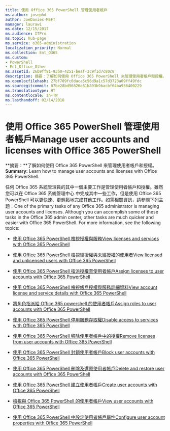 ```yaml
---
title: 使用 Office 365 PowerShell 管理使用者帳戶
ms.author: josephd
author: JoeDavies-MSFT
manager: laurawi
ms.date: 12/15/2017
ms.audience: ITPro
ms.topic: hub-page
ms.service: o365-administration
localization_priority: Normal
ms.collection: Ent_O365
ms.custom:
- PowerShell
- Ent_Office_Other
ms.assetid: 26b9ff81-93b0-4251-beaf-3c9f1d7c80c8
description: 摘要：了解如何使用 Office 365 PowerShell 來管理使用者帳戶和授權。
ms.openlocfilehash: 27bf709fc0daca5c56d9a1c57d3723a09ff49fdc
ms.sourcegitcommit: 07be28bd96826e61b893b9bacbf64ba936400229
ms.translationtype: HT
ms.contentlocale: zh-TW
ms.lasthandoff: 02/14/2018
---
```

# <a name="manage-user-accounts-and-licenses-with-office-365-powershell"></a><span data-ttu-id="b4c87-103">使用 Office 365 PowerShell 管理使用者帳戶</span><span class="sxs-lookup"><span data-stu-id="b4c87-103">Manage user accounts and licenses with Office 365 PowerShell</span></span>

 <span data-ttu-id="b4c87-104">**摘要：**了解如何使用 Office 365 PowerShell 來管理使用者帳戶和授權。</span><span class="sxs-lookup"><span data-stu-id="b4c87-104">**Summary:** Learn how to manage user accounts and licenses with Office 365 PowerShell.</span></span>
  
<span data-ttu-id="b4c87-p101">任何 Office 365 系統管理員的其中一個主要工作是管理使用者帳戶和授權。雖然您可以在 Office 365 系統管理中心 中完成其中一些工作，但是使用 Office 365 PowerShell 可以更快速、更輕鬆地完成其他工作。如需相關資訊，請參閱下列主題：</span><span class="sxs-lookup"><span data-stu-id="b4c87-p101">One of the primary tasks of any Office 365 administrator is managing user accounts and licenses. Although you can accomplish some of these tasks in the Office 365 admin center, other tasks are much quicker and easier with Office 365 PowerShell. For more information, see the following topics:</span></span>
  
- [<span data-ttu-id="b4c87-108">使用 Office 365 PowerShell 檢視授權與服務</span><span class="sxs-lookup"><span data-stu-id="b4c87-108">View licenses and services with Office 365 PowerShell</span></span>](view-licenses-and-services-with-office-365-powershell.md)
    
- [<span data-ttu-id="b4c87-109">使用 Office 365 PowerShell 檢視經授權與未經授權的使用者</span><span class="sxs-lookup"><span data-stu-id="b4c87-109">View licensed and unlicensed users with Office 365 PowerShell</span></span>](view-licensed-and-unlicensed-users-with-office-365-powershell.md)
    
- [<span data-ttu-id="b4c87-110">使用 Office 365 PowerShell 指派授權至使用者帳戶</span><span class="sxs-lookup"><span data-stu-id="b4c87-110">Assign licenses to user accounts with Office 365 PowerShell</span></span>](assign-licenses-to-user-accounts-with-office-365-powershell.md)
    
- [<span data-ttu-id="b4c87-111">使用 Office 365 PowerShell 檢視帳戶授權與服務詳細資料</span><span class="sxs-lookup"><span data-stu-id="b4c87-111">View account license and service details with Office 365 PowerShell</span></span>](view-account-license-and-service-details-with-office-365-powershell.md)
    
- [<span data-ttu-id="b4c87-112">將角色指派給 Office 365 powershell 的使用者帳戶</span><span class="sxs-lookup"><span data-stu-id="b4c87-112">Assign roles to user accounts with Office 365 PowerShell</span></span>](assign-roles-to-user-accounts-with-office-365-powershell.md)
    
- [<span data-ttu-id="b4c87-113">使用 Office 365 PowerShell 停用服務存取權</span><span class="sxs-lookup"><span data-stu-id="b4c87-113">Disable access to services with Office 365 PowerShell</span></span>](disable-access-to-services-with-office-365-powershell.md)
    
- [<span data-ttu-id="b4c87-114">使用 Office 365 PowerShell 移除使用者帳戶中的授權</span><span class="sxs-lookup"><span data-stu-id="b4c87-114">Remove licenses from user accounts with Office 365 PowerShell</span></span>](remove-licenses-from-user-accounts-with-office-365-powershell.md)
    
- [<span data-ttu-id="b4c87-115">使用 Office 365 PowerShell 封鎖使用者帳戶</span><span class="sxs-lookup"><span data-stu-id="b4c87-115">Block user accounts with Office 365 PowerShell</span></span>](block-user-accounts-with-office-365-powershell.md)
    
- [<span data-ttu-id="b4c87-116">使用 Office 365 PowerShell 刪除及還原使用者帳戶</span><span class="sxs-lookup"><span data-stu-id="b4c87-116">Delete and restore user accounts with Office 365 PowerShell</span></span>](delete-and-restore-user-accounts-with-office-365-powershell.md)
    
- [<span data-ttu-id="b4c87-117">使用 Office 365 PowerShell 建立使用者帳戶</span><span class="sxs-lookup"><span data-stu-id="b4c87-117">Create user accounts with Office 365 PowerShell</span></span>](create-user-accounts-with-office-365-powershell.md)
    
- [<span data-ttu-id="b4c87-118">檢視與 Office 365 PowerShell 的使用者帳戶</span><span class="sxs-lookup"><span data-stu-id="b4c87-118">View user accounts with Office 365 PowerShell</span></span>](view-user-accounts-with-office-365-powershell.md)
    
- [<span data-ttu-id="b4c87-119">使用 Office 365 PowerShell 中設定使用者帳戶屬性</span><span class="sxs-lookup"><span data-stu-id="b4c87-119">Configure user account properties with Office 365 PowerShell</span></span>](configure-user-account-properties-with-office-365-powershell.md)
    

